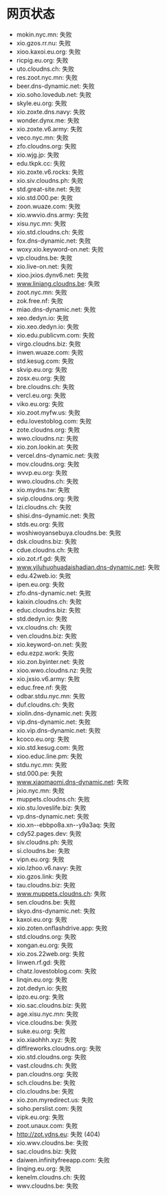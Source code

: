 # 网页状态
- mokin.nyc.mn: 失败
- xio.gzos.rr.nu: 失败
- xioo.kaxoi.eu.org: 失败
- ricpig.eu.org: 失败
- uto.cloudns.ch: 失败
- res.zoot.nyc.mn: 失败
- beer.dns-dynamic.net: 失败
- xio.soho.lovedub.net: 失败
- skyle.eu.org: 失败
- xio.zoxte.dns.navy: 失败
- wonder.dynx.me: 失败
- xio.zoxte.v6.army: 失败
- veco.nyc.mn: 失败
- zfo.cloudns.org: 失败
- xio.wjg.jp: 失败
- edu.tkpk.cc: 失败
- xio.zoxte.v6.rocks: 失败
- xio.siv.cloudns.ph: 失败
- std.great-site.net: 失败
- xio.std.000.pe: 失败
- zoon.wuaze.com: 失败
- xio.wwvio.dns.army: 失败
- xisu.nyc.mn: 失败
- xio.std.cloudns.ch: 失败
- fox.dns-dynamic.net: 失败
- woxy.xio.keyword-on.net: 失败
- vp.cloudns.be: 失败
- xio.live-on.net: 失败
- xioo.jxios.dynv6.net: 失败
- www.liniang.cloudns.be: 失败
- zoot.nyc.mn: 失败
- zok.free.nf: 失败
- miao.dns-dynamic.net: 失败
- xeo.dedyn.io: 失败
- xio.xeo.dedyn.io: 失败
- xio.edu.publicvm.com: 失败
- virgo.cloudns.biz: 失败
- inwen.wuaze.com: 失败
- std.kesug.com: 失败
- skvip.eu.org: 失败
- zosx.eu.org: 失败
- bre.cloudns.ch: 失败
- vercl.eu.org: 失败
- viko.eu.org: 失败
- xio.zoot.myfw.us: 失败
- edu.lovestoblog.com: 失败
- zote.cloudns.org: 失败
- wwo.cloudns.nz: 失败
- xio.zon.lookin.at: 失败
- vercel.dns-dynamic.net: 失败
- mov.cloudns.org: 失败
- wvvp.eu.org: 失败
- wwo.cloudns.ch: 失败
- xio.mydns.tw: 失败
- svip.cloudns.org: 失败
- lzi.cloudns.ch: 失败
- shisi.dns-dynamic.net: 失败
- stds.eu.org: 失败
- woshiwoyansebuya.cloudns.be: 失败
- dsk.cloudns.biz: 失败
- cdue.cloudns.ch: 失败
- xio.zot.rf.gd: 失败
- www.yiluhuohuadaishadian.dns-dynamic.net: 失败
- edu.42web.io: 失败
- ipen.eu.org: 失败
- zfo.dns-dynamic.net: 失败
- kaixin.cloudns.ch: 失败
- educ.cloudns.biz: 失败
- std.dedyn.io: 失败
- vx.cloudns.ch: 失败
- ven.cloudns.biz: 失败
- xio.keyword-on.net: 失败
- edu.ezpz.work: 失败
- xio.zon.byinter.net: 失败
- xioo.wwo.cloudns.nz: 失败
- xio.jxsio.v6.army: 失败
- educ.free.nf: 失败
- odbar.stdu.nyc.mn: 失败
- duf.cloudns.ch: 失败
- xiolin.dns-dynamic.net: 失败
- vip.dns-dynamic.net: 失败
- xio.vip.dns-dynamic.net: 失败
- kcoco.eu.org: 失败
- xio.std.kesug.com: 失败
- xioo.educ.line.pm: 失败
- stdu.nyc.mn: 失败
- std.000.pe: 失败
- www.xiaomaomi.dns-dynamic.net: 失败
- jxio.nyc.mn: 失败
- muppets.cloudns.ch: 失败
- xio.stu.loveslife.biz: 失败
- vp.dns-dynamic.net: 失败
- xio.xn--ebbpo8a.xn--y9a3aq: 失败
- cdy52.pages.dev: 失败
- siv.cloudns.ph: 失败
- si.cloudns.be: 失败
- vipn.eu.org: 失败
- xio.lzhoo.v6.navy: 失败
- xio.gzos.link: 失败
- tau.cloudns.biz: 失败
- www.muppets.cloudns.ch: 失败
- sen.cloudns.be: 失败
- skyo.dns-dynamic.net: 失败
- kaxoi.eu.org: 失败
- xio.zoten.onflashdrive.app: 失败
- std.cloudns.org: 失败
- xongan.eu.org: 失败
- xio.zos.22web.org: 失败
- linwen.rf.gd: 失败
- chatz.lovestoblog.com: 失败
- linqin.eu.org: 失败
- zot.dedyn.io: 失败
- ipzo.eu.org: 失败
- xio.sac.cloudns.biz: 失败
- age.xisu.nyc.mn: 失败
- vice.cloudns.be: 失败
- suke.eu.org: 失败
- xio.xiaohhh.xyz: 失败
- diffireworks.cloudns.org: 失败
- xio.std.cloudns.org: 失败
- vast.cloudns.ch: 失败
- pan.cloudns.org: 失败
- sch.cloudns.be: 失败
- clo.cloudns.be: 失败
- xio.zon.myredirect.us: 失败
- soho.perslist.com: 失败
- vipk.eu.org: 失败
- zoot.unaux.com: 失败
- http://zot.ydns.eu: 失败 (404)
- xio.wwv.cloudns.be: 失败
- sac.cloudns.biz: 失败
- daiwen.infinityfreeapp.com: 失败
- linqing.eu.org: 失败
- kenelm.cloudns.ch: 失败
- wwv.cloudns.be: 失败
